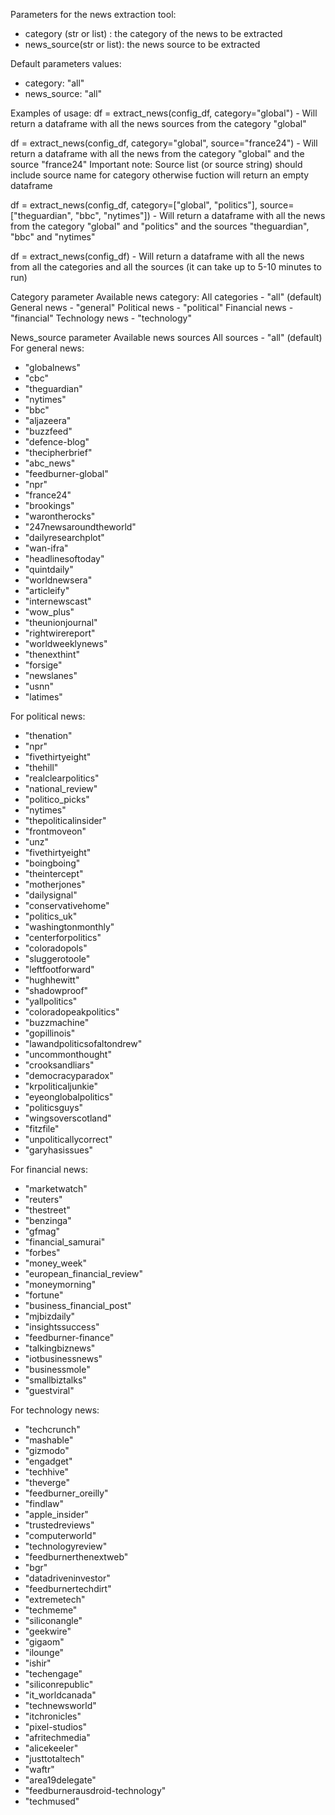 Parameters for the news extraction tool:
- category (str or list) : the category of the news to be extracted
- news_source(str or list): the news source to be extracted

Default parameters values:
- category: "all"
- news_source: "all"

Examples of usage:
df = extract_news(config_df, category="global") - Will return a dataframe with all the news sources from the category "global"

df = extract_news(config_df, category="global", source="france24") - Will return a dataframe with all the news from the category "global" and the source "france24"
Important note: Source list (or source string) should include source name for category otherwise fuction will return an empty dataframe

df = extract_news(config_df, category=["global", "politics"], source=["theguardian", "bbc", "nytimes"]) - Will return a dataframe with all the news from the category "global" and "politics" and the sources "theguardian", "bbc" and "nytimes"

df = extract_news(config_df) - Will return a dataframe with all the news from all the categories and all the sources (it can take up to 5-10 minutes to run)


Category parameter
Available news category:
All categories - "all" (default)
General news - "general"
Political news - "political"
Financial news - "financial"
Technology news - "technology"

News_source parameter
Available news sources
All sources - "all" (default)
For general news:
- "globalnews"
- "cbc"
- "theguardian"
- "nytimes"
- "bbc"
- "aljazeera"
- "buzzfeed"
- "defence-blog"
- "thecipherbrief"
- "abc_news"
- "feedburner-global"
- "npr"
- "france24"
- "brookings"
- "warontherocks"
- "247newsaroundtheworld"
- "dailyresearchplot"
- "wan-ifra"
- "headlinesoftoday"
- "quintdaily"
- "worldnewsera"
- "articleify"
- "internewscast"
- "wow_plus"
- "theunionjournal"
- "rightwirereport"
- "worldweeklynews"
- "thenexthint"
- "forsige"
- "newslanes"
- "usnn"
- "latimes"

For political news:
- "thenation"
- "npr"
- "fivethirtyeight"
- "thehill"
- "realclearpolitics"
- "national_review"
- "politico_picks"
- "nytimes"
- "thepoliticalinsider"
- "frontmoveon"
- "unz"
- "fivethirtyeight"
- "boingboing"
- "theintercept"
- "motherjones"
- "dailysignal"
- "conservativehome"
- "politics_uk"
- "washingtonmonthly"
- "centerforpolitics"
- "coloradopols"
- "sluggerotoole"
- "leftfootforward"
- "hughhewitt"
- "shadowproof"
- "yallpolitics"
- "coloradopeakpolitics"
- "buzzmachine"
- "gopillinois"
- "lawandpoliticsofaltondrew"
- "uncommonthought"
- "crooksandliars"
- "democracyparadox"
- "krpoliticaljunkie"
- "eyeonglobalpolitics"
- "politicsguys"
- "wingsoverscotland"
- "fitzfile"
- "unpoliticallycorrect"
- "garyhasissues"

For financial news:
- "marketwatch"
- "reuters"
- "thestreet"
- "benzinga"
- "gfmag"
- "financial_samurai"
- "forbes"
- "money_week"
- "european_financial_review"
- "moneymorning"
- "fortune"
- "business_financial_post"
- "mjbizdaily"
- "insightssuccess"
- "feedburner-finance"
- "talkingbiznews"
- "iotbusinessnews"
- "businessmole"
- "smallbiztalks"
- "guestviral"

For technology news:
- "techcrunch"
- "mashable"
- "gizmodo"
- "engadget"
- "techhive"
- "theverge"
- "feedburner_oreilly"
- "findlaw"
- "apple_insider"
- "trustedreviews"
- "computerworld"
- "technologyreview"
- "feedburnerthenextweb"
- "bgr"
- "datadriveninvestor"
- "feedburnertechdirt"
- "extremetech"
- "techmeme"
- "siliconangle"
- "geekwire"
- "gigaom"
- "ilounge"
- "ishir"
- "techengage"
- "siliconrepublic"
- "it_worldcanada"
- "technewsworld"
- "itchronicles"
- "pixel-studios"
- "afritechmedia"
- "alicekeeler"
- "justtotaltech"
- "waftr"
- "area19delegate"
- "feedburnerausdroid-technology"
- "techmused"

